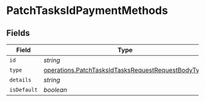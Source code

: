 # PatchTasksIdPaymentMethods


## Fields

| Field                                                                                                                    | Type                                                                                                                     | Required                                                                                                                 | Description                                                                                                              |
| ------------------------------------------------------------------------------------------------------------------------ | ------------------------------------------------------------------------------------------------------------------------ | ------------------------------------------------------------------------------------------------------------------------ | ------------------------------------------------------------------------------------------------------------------------ |
| `id`                                                                                                                     | *string*                                                                                                                 | :heavy_minus_sign:                                                                                                       | N/A                                                                                                                      |
| `type`                                                                                                                   | [operations.PatchTasksIdTasksRequestRequestBodyType](../../models/operations/patchtasksidtasksrequestrequestbodytype.md) | :heavy_minus_sign:                                                                                                       | N/A                                                                                                                      |
| `details`                                                                                                                | *string*                                                                                                                 | :heavy_minus_sign:                                                                                                       | N/A                                                                                                                      |
| `isDefault`                                                                                                              | *boolean*                                                                                                                | :heavy_minus_sign:                                                                                                       | N/A                                                                                                                      |